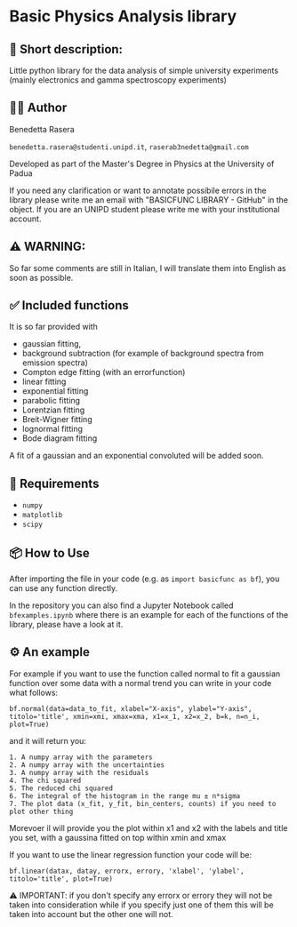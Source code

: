 # Basic Physics Analysis library

## 📝 Short description: 
Little python library for the data analysis of simple university experiments (mainly electronics and gamma spectroscopy experiments) 

## 👩‍🔬 Author
Benedetta Rasera 

`benedetta.rasera@studenti.unipd.it`, `raserab3nedetta@gmail.com`

Developed as part of the Master's Degree in Physics at the University of Padua

If you need any clarification or want to annotate possibile errors in the library please write me an email with "BASICFUNC LIBRARY - GitHub" in the object. If you are an UNIPD student please write me with your institutional account.

## ⚠️ WARNING: 
So far some comments are still in Italian,  I will translate them into English as soon as possible.

## ✅ Included functions
It is so far provided with 
  - gaussian fitting,
  - background subtraction (for example of background spectra from emission spectra)
  - Compton edge fitting (with an errorfunction)
  - linear fitting
  - exponential fitting
  - parabolic fitting
  - Lorentzian fitting
  - Breit-Wigner fitting
  - lognormal fitting
  - Bode diagram fitting

A fit of a gaussian and an exponential convoluted will be added soon.

## 🔧 Requirements
- `numpy`
- `matplotlib`
- `scipy`

## 📦 How to Use
After importing the file in your code (e.g. as `import basicfunc as bf`), you can use any function directly.

In the repository you can also find a Jupyter Notebook called `bfexamples.ipynb` where there is an example for each of the functions of the library, please have a look at it.

## ⚙️ An example
For example if you want to use the function called normal to fit a gaussian function over some data with a normal trend you can write in your code what follows: 

  ```bf.normal(data=data_to_fit, xlabel="X-axis", ylabel="Y-axis", titolo='title', xmin=xmi, xmax=xma, x1=x_1, x2=x_2, b=k, n=n_i, plot=True)```
  
  and it will return you:
  
    1. A numpy array with the parameters
    2. A numpy array with the uncertainties
    3. A numpy array with the residuals
    4. The chi squared 
    5. The reduced chi squared
    6. The integral of the histogram in the range mu ± n*sigma
    7. The plot data (x_fit, y_fit, bin_centers, counts) if you need to plot other thing

  Morevoer il will provide you the plot within x1 and x2 with the labels and title you set, with a gaussina fitted on top within xmin and xmax

If you want to use the linear regression function your code will be:

  ```bf.linear(datax, datay, errorx, errory, 'xlabel', 'ylabel', titolo='title', plot=True)```
  
  ⚠️ IMPORTANT: if you don't specify any errorx or errory they will not be taken into consideration while if you specify just one of them this will be taken into account but the other one will not.
